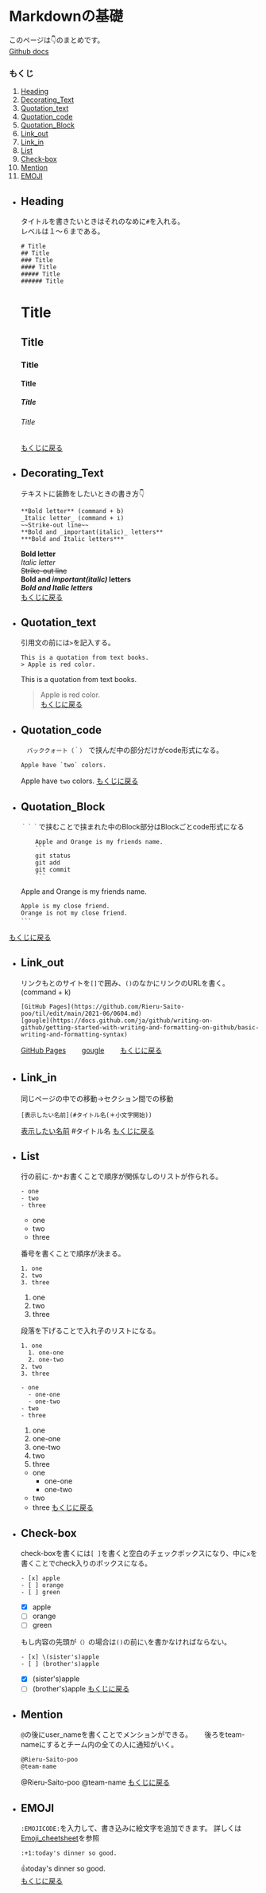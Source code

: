 # Markdownの基礎
  このページは:point_down:のまとめです。  
  [Github docs](https://docs.github.com/ja/github/writing-on-github/getting-started-with-writing-and-formatting-on-github/basic-writing-and-formatting-syntax)
<!-- START doctoc -->
### もくじ  
1. [Heading](#heading)
2. [Decorating_Text](#decorating_text)
3. [Quotation_text](#quotation_text)
4. [Quotation_code](#quotation_code)
5. [Quotation_Block](#quotation_block)
6. [Link_out](#link_out)
7. [Link_in](#link_in)
8. [List](#list)
9. [Check-box](#check-box)
10. [Mention](#mention)
11. [EMOJI](#emoji)
<!-- END doctoc -->


- ## Heading  
  タイトルを書きたいときはそれのなめに`#`を入れる。  
  レベルは１〜６まである。　　
  ```
  # Title  
  ## Title  
  ### Title  
  #### Title  
  ##### Title  
  ###### Title  
  ```
  # Title
  ## Title
  ### Title
  #### Title
  ##### Title
  ###### Title  
  [もくじに戻る](#もくじ)
  
- ## Decorating_Text  
  テキストに装飾をしたいときの書き方:point_down:
  ```
  **Bold letter** (command + b)
  _Italic letter_ (command + i)
  ~~Strike-out line~~
  **Bold and _important(italic)_ letters**
  ***Bold and Italic letters***
  ```
  **Bold letter**  
  _Italic letter_  
  ~~Strike-out line~~  
  **Bold and _important(italic)_ letters**  
  ***Bold and Italic letters***  
  [もくじに戻る](#もくじ)
  
- ## Quotation_text  
  引用文の前には`>`を記入する。
  ```
  This is a quotation from text books.
  > Apple is red color.  
  ```
  This is a quotation from text books.
  > Apple is red color.  
  [もくじに戻る](#もくじ)
  
- ## Quotation_code  
  `　バッククォート（｀）　`で挟んだ中の部分だけがcode形式になる。
  ```
  Apple have `two` colors.
  ```
  Apple have `two` colors.
  [もくじに戻る](#もくじ)
  
- ## Quotation_Block  
  `｀｀｀`で挟むことで挟まれた中のBlock部分はBlockごとcode形式になる
  ```
      Apple and Orange is my friends name.
      ```
      git status
      git add
      git commit
      ```
  ```
  Apple and Orange is my friends name.
  ```
  Apple is my close friend.
  Orange is not my close friend.
  ```　　
 [もくじに戻る](#もくじ)
  
- ## Link_out  
  リンクもとのサイトを`[]`で囲み、`()`のなかにリンクのURLを書く。(command + k)
  ```
  [GitHub Pages](https://github.com/Rieru-Saito-poo/til/edit/main/2021-06/0604.md)
  [gougle](https://docs.github.com/ja/github/writing-on-github/getting-started-with-writing-and-formatting-on-github/basic-writing-and-formatting-syntax)
  ```
  [GitHub Pages](https://github.com/Rieru-Saito-poo/til/edit/main/2021-06/0604.md)　　
  [gougle](https://docs.github.com/ja/github/writing-on-github/getting-started-with-writing-and-formatting-on-github/basic-writing-and-formatting-syntax)　　
  [もくじに戻る](#もくじ)
  
- ## Link_in　　
  同じページの中での移動→セクション間での移動
  ```
  [表示したい名前](#タイトル名(＊小文字開始))
  ```
  [表示したい名前](#タイトル名)
  #タイトル名
  [もくじに戻る](#もくじ)
  
- ## List  
  行の前に`-`か`*`お書くことで順序が関係なしのリストが作られる。
  ```
  - one
  - two
  - three
  ```
  - one
  - two
  - three
  
  番号を書くことで順序が決まる。　　
  ```
  1. one
  2. two
  3. three
  ```
  1. one
  2. two
  3. three
  
  段落を下げることで入れ子のリストになる。　　
  ```
  1. one
    1. one-one
    2. one-two
  2. two
  3. three
    
  - one
    - one-one
    - one-two
  - two
  - three
  ```
  1. one
    1. one-one
    2. one-two
  2. two
  3. three
    
  - one
    - one-one
    - one-two
  - two
  - three
  [もくじに戻る](#もくじ)
  
- ## Check-box
  check-boxを書くには`[ ]`を書くと空白のチェックボックスになり、中に`x`を書くことでcheck入りのボックスになる。
  ```
  - [x] apple
  - [ ] orange
  - [ ] green
  ```
  - [x] apple
  - [ ] orange
  - [ ] green
  
  もし内容の先頭が`（）`の場合は`()`の前に`\`を書かなければならない。
  ```
  - [x] \(sister's)apple
  - [ ] (brother's)apple
  ```
  - [x] \(sister's)apple
  - [ ] (brother's)apple
  [もくじに戻る](#もくじ)
  
- ## Mention
  `@`の後にuser_nameを書くことでメンションができる。　　
  後ろをteam-nameにするとチーム内の全ての人に通知がいく。
  ```
  @Rieru-Saito-poo
  @team-name
  ```
  @Rieru-Saito-poo
  @team-name
  [もくじに戻る](#もくじ)
  
- ## EMOJI  
  `:EMOJICODE:`を入力して、書き込みに絵文字を追加できます。
  詳しくは[Emoji_cheetsheet](docs/MarkDown_cheetsheet)を参照
  ```
  :+1:today's dinner so good.
  ```
  :+1:today's dinner so good.  
  [もくじに戻る](#もくじ)
  
  
